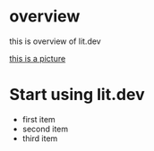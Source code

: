 # overview

this is overview of lit.dev

[this is a picture](https://lit.dev/hello.jpg)

# Start using lit.dev

- first item
- second item
- third item 